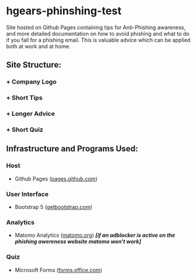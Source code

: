 # hgears-phinshing-test

Site hosted on Github Pages containing tips for Anti-Phishing awareness, and more detailed documentation on how to avoid phishing and what to do if you fall for a phishing email.
This is valuable advice which can be applied both at work and at home.

## Site Structure:
### + Company Logo
### + Short Tips
### + Longer Advice
### + Short Quiz

## Infrastructure and Programs Used:
### Host
* Github Pages ([pages.github.com](https://pages.github.com/))
### User Interface
* Bootstrap 5 ([getbootstrap.com](https://getbootstrap.com/))
### Analytics
* Matomo Analytics ([matomo.org](https://matomo.org/))
**_[if an adblocker is active on the phishing awereness website matomo won't work]_**
### Quiz
* Microsoft Forms ([forms.office.com](https://forms.office.com/))
